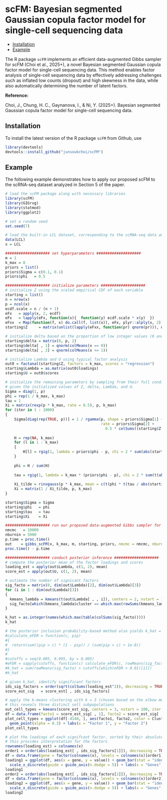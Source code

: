 scFM: Bayesian segmented Gaussian copula factor model for single-cell
sequencing data
================

- [Installation](#installation)
- [Example](#example)

The R package `scFM` implements an efficient data-augmented Gibbs
sampler for scFM (Choi et al., 2025+), a novel Bayesian segmented
Gaussian copula factor model for single-cell sequencing data. This
method enables factor analysis of single-cell sequencing data by
effectively addressing challenges such as inflated low counts (dropout)
and high skewness in the data, while also automatically determining the
number of latent factors.

**Reference:**

Choi, J., Chung, H. C., Gaynanova, I., & Ni, Y. (2025+). Bayesian
segmented Gaussian copula factor model for single-cell sequencing data.

## Installation

To install the latest version of the R package `scFM` from Github, use

``` r
library(devtools)
devtools::install_github("junsoukchoi/scFM")
```

## Example

The following example demonstrates how to apply our proposed scFM to the
scRNA-seq dataset analyzed in Section 5 of the paper.

``` r
# load the scFM package along with necessary libraries
library(scFM)
library(GIGrvg)
library(statmod)
library(ggplot2)

# set a random seed
set.seed(7)

# load the built-in LCL dataset, corresponding to the scRNA-seq data analyzed in Section 5
data(LCL)
x = LCL

#################### set hyperparameters ####################
m = 1
k_max = 8
priors = list()
priors$Sigma = c(0.1, 0.1)
priors$phi   = 0.5

#################### initialize parameters ####################
# initialize Z using the scaled empirical CDF of each variable
starting = list()
n = nrow(x)
p = ncol(x)
ecdf.scale = n / (n + 1)
eFx   = apply(x, 2, ecdf)
eFx   = lapply(eFx, function(x){  function(y) ecdf.scale * x(y)  })
eFxx  = Map(function(f, x) do.call(f, list(x)), eFx, plyr::alply(x, 2))
starting$Z     = matrix(unlist(lapply(eFxx, function(pr) qnorm(pr))), n, p)

# initialize delta based on the proportion of low integer values (0 and 1, assuming m = 1)
starting$delta = matrix(0, p, 2)
starting$delta[ , 1] = qnorm(colMeans(x == 0))
starting$delta[ , 2] = qnorm(colMeans(x <= 1))

# initialize Lambda and U using typical factor analysis
out0 = factanal(starting$Z, factors = k_max, scores = "regression")
starting$Lambda = as.matrix(out0$loadings)
starting$U = out0$scores

# initialize the remaining parameters by sampling from their full conditional distributions, 
# given the initialized values of Z, delta, Lambda, and U.
Sigma = diag(1, p)
phi = rep(1 / k_max, k_max)
tau = 1
Xi = matrix(rexp(p * k_max, rate = 0.5), p, k_max)
for (iter in 1 : 1000) 
{
    Sigma[diag(rep(TRUE, p))] = 1 / rgamma(p, shape = priors$Sigma[1] + rep(n / 2, p), 
                                           rate = priors$Sigma[2] + 
                                             0.5 * colSums((starting$Z - tcrossprod(starting$U, starting$Lambda))^2))
  
    H = rep(NA, k_max)
    for (l in 1 : k_max) 
    {
        H[l] = rgig(1, lambda = priors$phi - p, chi = 2 * sum(abs(starting$Lambda[ , l])), psi = 1)
    }
  
    phi = H / sum(H)
  
    tau = rgig(1, lambda = k_max * (priors$phi - p), chi = 2 * sum(t(abs(starting$Lambda)) / phi), psi = 1)
  
    Xi_tilde = rinvgauss(p * k_max, mean = c(t(phi * t(tau / abs(starting$Lambda)))))
    Xi = matrix(1 / Xi_tilde, p, k_max)
}

starting$Sigma = Sigma
starting$phi   = phi
starting$tau   = tau
starting$Xi    = Xi

#################### run our proposed data-augmented Gibbs sampler for scFM ####################
nmcmc   = 10000
nburnin = 5000
p.time = proc.time()
out    = gibbs_scFM(x, k_max, m, starting, priors, nmcmc = nmcmc, nburnin = nburnin)
proc.time() - p.time

#################### conduct posterior inference ####################
# compute the posterior mean of the factor loadings and scores
loading_est = apply(out$Lambda, c(1, 2), mean) 
score_est = apply(out$U, c(1, 2), mean) 

# estimate the number of signicant factors
sig_facto = matrix(0, dim(out$Lambda)[2], dim(out$Lambda)[3])
for (i in 1 : dim(out$Lambda)[3])
{
  kmeans_lambda = kmeans(t(out$Lambda[ , , i]), centers = 2, nstart = 10)
  sig_facto[which(kmeans_lambda$cluster == which.max(rowSums(kmeans_lambda$centers^2))), i] = 1
}

k_hat = as.integer(names(which.max(table(colSums(sig_facto)))))
k_hat

# the posterior inclusion probability-based method also yields k_hat = 2
#calculate_eFDR = function(c, pip)
#{
#  return(sum((pip > c) * (1 - pip)) / (sum(pip > c) + 1e-8))
#}
#
#cutoffs = seq(0.005, 0.995, by = 0.005)
#eFDR = sapply(cutoffs, function(c) calculate_eFDR(c, rowMeans(sig_facto)))
#k_hat = sum(rowMeans(sig_facto) > cutoffs[which(eFDR < 0.01)[1]])
#k_hat

# given k_hat, identify significant factors 
ids_sig_factors = order(sqrt(colSums(loading_est^2)), decreasing = TRUE)[1:k_hat]
score_est_sig   = score_est[ , ids_sig_factors]

# apply the k-means clustering with k = 3 (chosen based on the elbow method);
# this reveals three distinct sell subpopulations
out_cell_types = kmeans(score_est_sig, centers = 3, nstart = 100, iter.max = 10000)
df = data.frame(facto1 = score_est_sig[ , 1], facto2 = score_est_sig[ , 2], Cluster = factor(out_cell_types$cluster))
plot_cell_types = ggplot(df[-4148, ], aes(facto1, facto2, color = Cluster)) + 
  geom_point(alpha = 0.3) + labs(x = "Factor 1", y = "Factor 2")
plot_cell_types

# plot the loadings of each signifcant factor, sorted by their absolute magnitude;
# this provides interpretation for the factors
rownames(loading_est) = colnames(x)
order1 = order(abs(loading_est[ , ids_sig_factors[1]]), decreasing = TRUE)
df = data.frame(gene = factor(colnames(x), levels = colnames(x)[order1]), value = abs(loading_est[ , 1]))
loading1 = ggplot(df, aes(x = gene, y = value)) + geom_bar(stat = "identity") + 
  scale_x_discrete(guide = guide_axis(n.dodge = 5)) + labs(x = "Genes", y = "Absolute loadings on factor 1")
loading1
order2 = order(abs(loading_est[ , ids_sig_factors[2]]), decreasing = TRUE)
df = data.frame(gene = factor(colnames(x), levels = colnames(x)[order2]), value = abs(loading_est[ , 2]))
loading2 = ggplot(df, aes(x = gene, y = value)) + geom_bar(stat = "identity") + 
  scale_x_discrete(guide = guide_axis(n.dodge = 5)) + labs(x = "Genes", y = "Absolute loadings on factor 2")
loading2
```
